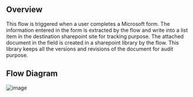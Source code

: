 ## Overview
This flow is triggered when a user completes a Microsoft form. The information entered in the form is extracted by the flow and write into a list item in the destination sharepoint site for tracking purpose. The attached document in the field is created in a sharepoint library by the flow. This library keeps all the versions and revisions of the document for audit purpose.

## Flow Diagram
![image](https://github.com/user-attachments/assets/81fa082a-c282-49cd-80c5-ef6e1b30f1ce)
